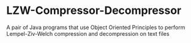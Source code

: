 # LZW-Compressor-Decompressor
A pair of Java programs that use Object Oriented Principles to perform Lempel-Ziv-Welch compression and decompression on text files
